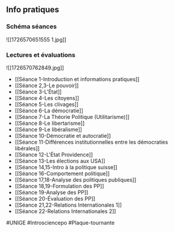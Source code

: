 ## Info pratiques
### Schéma séances
![[1726570651555 1.jpg]]
### Lectures et évaluations
![[1726570762849.jpg]]

- [[Séance 1-Introduction et informations pratiques]]
- [[Séance 2,3-Le pouvoir]]
- [[Séance 3-L'État]]
- [[Séance 4-Les citoyens]]
- [[Séance 5-Les clivages]]
- [[Séance 6-La démocratie]]
- [[Séance 7-La Théorie Politique (Utilitarisme)]]
- [[Séance 8-Le libertarisme]]
- [[Séance 9-Le libéralisme]]
- [[Séance 10-Démocratie et autocratie]]
- [[Séance 11-Différences institutionnelles entre les démocraties libérales]]
- [[Séance 12-L'État Providence]]
- [[Séance 13-Les élections aux USA]]
- [[Séance 14,15-Intro à la politique suisse]]
- [[Séance 16-Comportement politique]]
- [[Séance 17,18-Analyse des politiques publiques]]
- [[Séance 18,19-Formulation des PP]]
- [[Séance 19-Analyse des PP]]
- [[Séance 20-Évaluation des PP]]
- [[Séance 21,22-Relations Internationales 1]]
- [[Séance 22-Relations Internationales 2]]

#UNIGE #Introsciencepo #Plaque-tournante